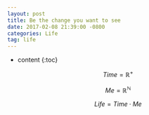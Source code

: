 ```yaml
---
layout: post
title: Be the change you want to see
date: 2017-02-08 21:39:00 -0800
categories: Life
tag: life
---
```


* content
{:toc}



$$ Time = \mathbb{R} ^ {+} $$

$$ Me = \mathbb{R} ^ {\mathbb{N}} $$

$$ Life = Time \cdot Me $$
